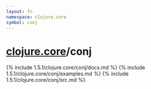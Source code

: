 ```yaml
---
layout: fn
namespace: clojure.core
symbol: conj
---
```


# [clojure.core](../)/conj

{% include 1.5.1/clojure.core/conj/docs.md %}
{% include 1.5.1/clojure.core/conj/examples.md %}
{% include 1.5.1/clojure.core/conj/src.md %}


